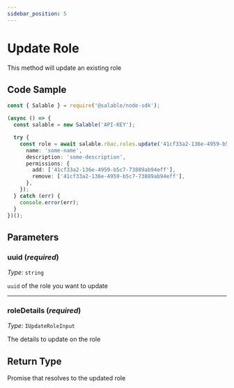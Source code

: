 ```yaml
---
sidebar_position: 5
---
```


# Update Role

This method will update an existing role

## Code Sample

```typescript
const { Salable } = require('@salable/node-sdk');

(async () => {
  const salable = new Salable('API-KEY');

  try {
    const role = await salable.rbac.roles.update('41cf33a2-136e-4959-b5c7-73889ab94eff', {
      name: 'some-name',
      description: 'some-description',
      permissions: {
        add: ['41cf33a2-136e-4959-b5c7-73889ab94eff'],
        remove: ['41cf33a2-136e-4959-b5c7-73889ab94eff'],
      },
    });
  } catch (err) {
    console.error(err);
  }
})();
```

## Parameters

### uuid (_required_)

_Type:_ `string`

`uuid` of the role you want to update

---

### roleDetails (_required_)

_Type:_ `IUpdateRoleInput`

The details to update on the role

## Return Type

Promise that resolves to the updated role
